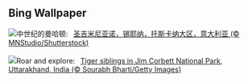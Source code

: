 ## Bing Wallpaper
![](https://www.bing.com/th?id=OHR.GimignanoTuscany_ZH-CN8059318824_UHD.jpg&w=1000)中世纪的曼哈顿:&nbsp;&ensp;[圣吉米尼亚诺，锡耶纳，托斯卡纳大区，意大利亚 (© MNStudio/Shutterstock)](https://www.bing.com/th?id=OHR.GimignanoTuscany_ZH-CN8059318824_UHD.jpg)
<br><br/>
![](https://www.bing.com/th?id=OHR.CorbettTigers_EN-US6183924498_UHD.jpg&w=1000)Roar and explore:&nbsp;&ensp;[Tiger siblings in Jim Corbett National Park, Uttarakhand, India (© Sourabh Bharti/Getty Images)](https://www.bing.com/th?id=OHR.CorbettTigers_EN-US6183924498_UHD.jpg)
<br><br/>
